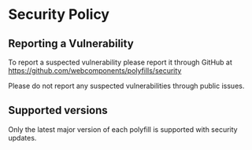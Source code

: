 # Security Policy
## Reporting a Vulnerability

To report a suspected vulnerability please report it through GitHub at https://github.com/webcomponents/polyfills/security

Please do not report any suspected vulnerabilities through public issues.

## Supported versions

Only the latest major version of each polyfill is supported with security updates.
